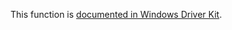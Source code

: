 This function is [documented in Windows Driver Kit](https://learn.microsoft.com/en-us/windows-hardware/drivers/ddi/wdm/nf-wdm-rtlvalidrelativesecuritydescriptor).
